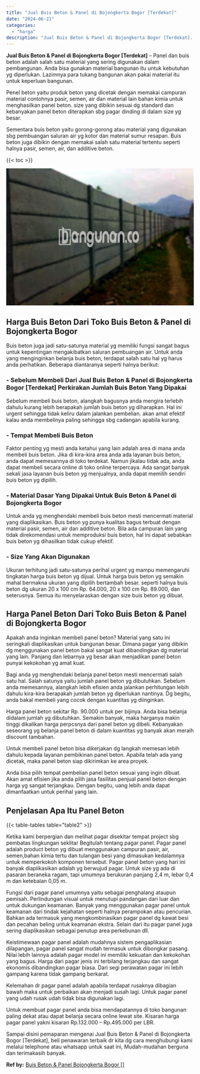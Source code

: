 ```yaml
---
title: "Jual Buis Beton & Panel di Bojongkerta Bogor [Terdekat]"
date: "2024-06-21"
categories: 
  - "harga"
description: "Jual Buis Beton & Panel di Bojongkerta Bogor [Terdekat]. Sampai disini pemaparan mengenai Jual Buis Beton & Panel di Bojongkerta Bogor [Terdekat], beli pen..."
---
```


**Jual Buis Beton & Panel di Bojongkerta Bogor \[Terdekat\]** – Panel dan buis beton adalah salah satu material yang sering digunakan dalam pembangunan. Anda bisa gunakan material bangunan itu untuk kebutuhan yg diperlukan. Lazimnya para tukang bangunan akan pakai material itu untuk keperluan bangunan.

Penel beton yaitu produk beton yang dicetak dengan memakai campuran material contohnya pasir, semen, air dan material lain bahan kimia untuk menghasilkan panel beton. size yang dibikin sesuai dg standard dan kebanyakan panel beton diterapkan sbg pagar dinding di dalam size yg besar.

Sementara buis beton yaitu gorong-gorong atau material yang digunakan sbg pembuangan saluran air yg kotor dan material sumur resapan. Buis beton juga dibikin dengan memakai salah satu material tertentu seperti halnya pasir, semen, air, dan additive beton.

{{< toc >}}

![Jual Buis Beton & Panel di Bojongkerta Bogor [Terdekat]](/images/jual-panel-buis-beton-murah-03.png)

## Harga Buis Beton Dari Toko Buis Beton & Panel di Bojongkerta Bogor

Buis beton juga jadi satu-satunya material yg memiliki fungsi sangat bagus untuk kepentingan mengakibatkan saluran pembuangan air. Untuk anda yang menginginkan belanja buis beton, terdapat salah satu hal yg harus anda perhatikan. Beberapa diantaranya seperti halnya berikut:

### \- Sebelum Membeli Dari Jual Buis Beton & Panel di Bojongkerta Bogor \[Terdekat\] Perkirakan Jumlah Buis Beton Yang Dipakai

Sebelum membeli buis beton, alangkah bagusnya anda mengira terlebih dahulu kurang lebih berapakah jumlah buis beton yg diharapkan. Hal ini urgent sehingga tidak keliru dalam jalankan pembelian. akan amat efektif kalau anda membelinya paling sehingga sbg cadangan apabila kurang.

### \- Tempat Membeli Buis Beton

Faktor penting yg mesti anda ketahui yang lain adalah area di mana anda membeli buis beton. Jika di kira-kira area anda ada layanan buis beton, anda dapat memesannya di toko terdekat. Namun jikalau tidak ada, anda dapat membeli secara online di toko online terpercaya. Ada sangat banyak sekali jasa layanan buis beton yg menjualnya, anda dapat memilih sendiri buis beton yg dipilih.

### \- Material Dasar Yang Dipakai Untuk Buis Beton & Panel di Bojongkerta Bogor

Untuk anda yg menghendaki membeli buis beton mesti mencermati material yang diaplikasikan. Buis beton yg punya kualitas bagus terbuat dengan material pasir, semen, air dan additive beton. Bila ada campuran lain yang tidak direkomendasi untuk memproduksi buis beton, hal ini dapat sebabkan buis beton yg dihasilkan tidak cukup efektif.

### \- Size Yang Akan Digunakan

Ukuran terhitung jadi satu-satunya perihal urgent yg mampu memengaruhi tingkatan harga buis beton yg dijual. Untuk harga buis beton yg semakin mahal bermakna ukuran yang dipilih bertambah besar. seperti halnya buis beton dg ukuran 20 x 100 cm Rp. 64.000, 20 x 100 cm Rp. 89.000, dan seterusnya. Semua itu menyelaraskan dengan size buis beton yg dibuat.

## Harga Panel Beton Dari Toko Buis Beton & Panel di Bojongkerta Bogor

Apakah anda inginkan membeli panel beton? Material yang satu ini seringkali diaplikasikan untuk bangunan besar. Dimana pagar yang dibikin dg menggunakan panel beton bakal sangat kuat dibandingkan dg material yang lain. Panjang dan lebarnya yg besar akan menjadikan panel beton punyai kekokohan yg amat kuat.

Bagi anda yg menghendaki belanja panel beton mesti mencermati salah satu hal. Salah satunya yaitu jumlah panel beton yg dibutuhkan. Sebelum anda memesannya, alangkah lebih efisien anda jalankan perhitungan lebih dahulu kira-kira berapakah jumlah beton yg diperlukan nantinya. Dg begitu, anda bakal membeli yang cocok dengan kuantitas yg diinginkan.

Harga panel beton sekitar Rp. 90.000 untuk per bijinya. Anda bisa belanja didalam jumlah yg dibutuhkan. Semakin banyak, maka harganya makin tinggi dikalikan harga perpcsnya dari panel beton yg dibeli. Kebanyakan seseorang yg belanja panel beton di dalam kuantitas yg banyak akan meraih discount tambahan.

Untuk membeli panel beton bisa dikerjakan dg langkah memesan lebih dahulu kepada layanan pembikinan panel beton. Apabila telah ada yang dicetak, maka panel beton siap dikirimkan ke area proyek.

Anda bisa pilih tempat pembelian panel beton sesuai yang ingin dibuat. Akan amat efisien jika anda pilih jasa fasilitas penjual panel beton dengan harga yg sangat terjangkau. Dengan begitu, uang lebih anda dapat dimanfaatkan untuk perihal yang lain.

## Penjelasan Apa Itu Panel Beton

{{< table-tables table="table2" >}}

Ketika kami berpergian dan melihat pagar disekitar tempat project sbg pembatas lingkungan seklitar Begitulah tentang pagar panel. Pagar panel adalah product beton yg dibuat menggunakan campuran pasir, air, semen,bahan kimia tertu dan tulangan besi yang dimasukan kedalamnya untuk memperkokoh komponen tersebut. Pagar panel beton yang hari ini banyak diaplikasikan adalah yg berwujud pagar. Untuk size yg ada di pasaran beraneka ragam, tapi umumnya berukuran panjang 2,4 m, lebar 0,4 m dan ketebalan 0,05 m.

Fungsi dari pagar panel umumnya yaitu sebagai penghalang ataupun pemisah. Perlindungan visual untuk menutupi pandangan dari luar dan untuk dukungan keamanan. Banyak yang menggunakan pagar panel untuk keamanan dari tindak kejahatan seperti halnya perampokan atau pencurian. Bahkan ada termasuk yang mengkombinasikan pagar panel dg kawat besi dan pecahan beling untuk keamanan ekstra. Selain dari itu pagar panel juga sering diaplikasikan sebagai penutup area perkebunan dll.

Keistimewaan pagar panel adalah mudahnya sistem pengaplikasian dilapangan, pagar panel sangat mudah termasuk untuk dibongkar pasang. Nilai lebih lainnya adalah pagar model ini memiliki kekuatan dan kekokohan yang bagus. Harga dari pagar jenis ini terbilang terjangkau dan sangat ekonomis dibandingkan pagar biasa. Dari segi perawatan pagar ini lebih gampang karena tidak gampang berkarat.

Kelemahan dr pagar panel adalah apabila terdapat rusaknya dibagian bawah maka untuk perbaikan akan menjadi susah lagi. Untuk pagar panel yang udah rusak udah tidak bisa digunakan lagi.

Untuk membuat pagar panel anda bisa mendapatannya di toko bangunan paling dekat atau dapat belanja secara online lewat site. Kisaran harga pagar panel yakni kisaran Rp.132.000 – Rp.495.000 per LBR.

Sampai disini pemaparan mengenai Jual Buis Beton & Panel di Bojongkerta Bogor \[Terdekat\], beli penawaran terbaik dr kita dg cara menghubungi kami melalui telephone atau whatsapp untuk saat ini, Mudah-mudahan berguna dan terimakasih banyak.

**Ref by:** [Buis Beton & Panel Bojongkerta Bogor []](https://id.wikipedia.org/wiki/Buis)
